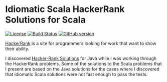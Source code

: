 # Idiomatic Scala HackerRank Solutions for Scala

[![License](https://img.shields.io/badge/License-Apache%202.0-blue.svg)](https://opensource.org/licenses/Apache-2.0)
[![Build Status](https://travis-ci.org/mslinn/hacker-rank.svg?branch=master)](https://travis-ci.org/mslinn/hacker-rank)
[![GitHub version](https://badge.fury.io/gh/mslinn%2Fhacker-rank.svg)](https://badge.fury.io/gh/mslinn%2Fhacker-rank)

[HackerRank](https://hackerrank.com) is a site for programmers looking for work that want to show their ability.

I discovered [Hacker-Rank Solutions](https://github.com/rshaghoulian/HackerRank_solutions) for Java while I was working through the HackerRank problems. 
Some of the solutions to the Scala problems that I present are based on the Java solutions for the cases where I discovered that idiomatic Scala solutions were not fast enough to pass the tests.
